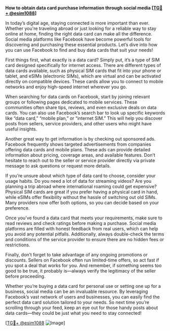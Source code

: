 **How to obtain data card purchase information through social media [[TG💪+ @esim1088](https://t.me/s/esim1088)]**

In today’s digital age, staying connected is more important than ever. Whether you're traveling abroad or just looking for a reliable way to stay online at home, finding the right data card can make all the difference. Social media platforms like Facebook have become powerful tools for discovering and purchasing these essential products. Let’s dive into how you can use Facebook to find and buy data cards that suit your needs!

First things first, what exactly is a data card? Simply put, it’s a type of SIM card designed specifically for internet access. There are different types of data cards available, such as physical SIM cards that fit into your phone or tablet, and eSIMs (electronic SIMs), which are virtual and can be activated directly on compatible devices. These cards allow you to connect to mobile networks and enjoy high-speed internet wherever you go.

When searching for data cards on Facebook, start by joining relevant groups or following pages dedicated to mobile services. These communities often share tips, reviews, and even exclusive deals on data cards. You can also use Facebook’s search bar to look up specific keywords like “data card,” “mobile plan,” or “internet SIM.” This will help you discover posts from sellers, service providers, and other users who might have useful insights.

Another great way to get information is by checking out sponsored ads. Facebook frequently shows targeted advertisements from companies offering data cards and mobile plans. These ads can provide detailed information about pricing, coverage areas, and available features. Don’t hesitate to reach out to the seller or service provider directly via private message to ask questions or request more details.

If you’re unsure about which type of data card to choose, consider your usage habits. Do you need a lot of data for streaming videos? Are you planning a trip abroad where international roaming could get expensive? Physical SIM cards are great if you prefer having a physical card in hand, while eSIMs offer flexibility without the hassle of switching out old SIMs. Many providers now offer both options, so you can decide based on your preference.

Once you’ve found a data card that meets your requirements, make sure to read reviews and check ratings before making a purchase. Social media platforms are filled with honest feedback from real users, which can help you avoid any potential pitfalls. Additionally, always double-check the terms and conditions of the service provider to ensure there are no hidden fees or restrictions.

Finally, don’t forget to take advantage of any ongoing promotions or discounts. Sellers on Facebook often run limited-time offers, so act fast if you spot a deal that works for you. And remember, if something seems too good to be true, it probably is—always verify the legitimacy of the seller before proceeding.

Whether you’re buying a data card for personal use or setting one up for a business, social media can be an invaluable resource. By leveraging Facebook’s vast network of users and businesses, you can easily find the perfect data card solution tailored to your needs. So next time you’re scrolling through your feed, keep an eye out for those handy posts about data cards—they could be just what you need to stay connected!

[[TG💪+ @esim1088](https://t.me/s/esim1088) ![Image](https://i.postimg.cc/Y0z9fWf4/image.png)]